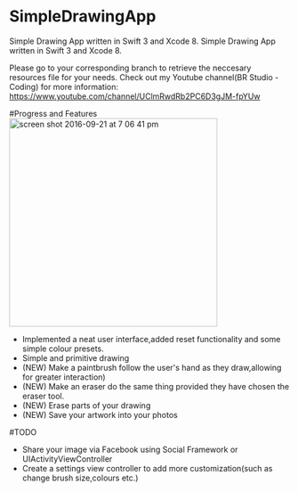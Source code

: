 # SimpleDrawingApp
Simple Drawing App written in Swift 3 and Xcode 8.
Simple Drawing App written in Swift 3 and Xcode 8.

Please go to your corresponding branch to retrieve the neccesary resources file for your needs. 
Check out my Youtube channel(BR Studio - Coding) for more information: https://www.youtube.com/channel/UClmRwdRb2PC6D3gJM-fpYUw

#Progress and Features
<img width="374" alt="screen shot 2016-09-21 at 7 06 41 pm" src="https://cloud.githubusercontent.com/assets/19306879/18708656/9486ca1a-802e-11e6-82a3-e5a692bb8c60.png">

- Implemented a neat user interface,added reset functionality and some simple colour presets.
- Simple and primitive drawing
- (NEW) Make a paintbrush follow the user's hand as they draw,allowing for greater interaction)
- (NEW) Make an eraser do the same thing provided they have chosen the eraser tool.
- (NEW) Erase parts of your drawing
- (NEW) Save your artwork into your photos

#TODO
- Share your image via Facebook using Social Framework or UIActivityViewController
- Create a settings view controller to add more customization(such as change brush size,colours etc.)

